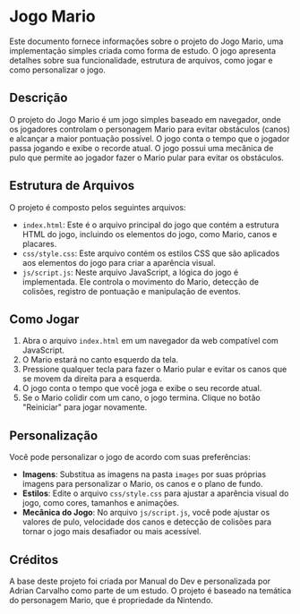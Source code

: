 # Jogo Mario

Este documento fornece informações sobre o projeto do Jogo Mario, uma implementação simples criada como forma de estudo. O jogo apresenta detalhes sobre sua funcionalidade, estrutura de arquivos, como jogar e como personalizar o jogo.

## Descrição

O projeto do Jogo Mario é um jogo simples baseado em navegador, onde os jogadores controlam o personagem Mario para evitar obstáculos (canos) e alcançar a maior pontuação possível. O jogo conta o tempo que o jogador passa jogando e exibe o recorde atual. O jogo possui uma mecânica de pulo que permite ao jogador fazer o Mario pular para evitar os obstáculos.

## Estrutura de Arquivos

O projeto é composto pelos seguintes arquivos:

- `index.html`: Este é o arquivo principal do jogo que contém a estrutura HTML do jogo, incluindo os elementos do jogo, como Mario, canos e placares.
- `css/style.css`: Este arquivo contém os estilos CSS que são aplicados aos elementos do jogo para criar a aparência visual.
- `js/script.js`: Neste arquivo JavaScript, a lógica do jogo é implementada. Ele controla o movimento do Mario, detecção de colisões, registro de pontuação e manipulação de eventos.

## Como Jogar

1. Abra o arquivo `index.html` em um navegador da web compatível com JavaScript.
2. O Mario estará no canto esquerdo da tela.
3. Pressione qualquer tecla para fazer o Mario pular e evitar os canos que se movem da direita para a esquerda.
4. O jogo conta o tempo que você joga e exibe o seu recorde atual.
5. Se o Mario colidir com um cano, o jogo termina. Clique no botão "Reiniciar" para jogar novamente.

## Personalização

Você pode personalizar o jogo de acordo com suas preferências:

- **Imagens**: Substitua as imagens na pasta `images` por suas próprias imagens para personalizar o Mario, os canos e o plano de fundo.
- **Estilos**: Edite o arquivo `css/style.css` para ajustar a aparência visual do jogo, como cores, tamanhos e animações.
- **Mecânica do Jogo**: No arquivo `js/script.js`, você pode ajustar os valores de pulo, velocidade dos canos e detecção de colisões para tornar o jogo mais desafiador ou mais acessível.

## Créditos

A base deste projeto foi criada por Manual do Dev e personalizada por Adrian Carvalho como parte de um estudo. O projeto é baseado na temática do personagem Mario, que é propriedade da Nintendo.
